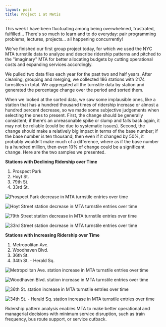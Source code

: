 ```yaml
---
layout: post
title: Project 1 at Metis
---
```


This week I have been fluctuating among being overwhelmed, frustrated, fulfilled... There's so much to learn and to do everyday: pair programming problems, lectures, projects... all happening concurrently!

We've finished our first group project today, for which we used the NYC MTA turnstile data to analyze and describe ridership patterns and pitched to the "imaginary" MTA for better allocating budgets by cutting operational costs and expanding services accordingly.

We pulled two data files each year for the past two and half years. After cleaning, grouping and merging, we collected 186 stations with 2174 turnstiles in total. We aggregated all the turnstile data by station and generated the percentage change over the period and sorted them.

When we looked at the sorted data, we saw some implausible ones, like a station that has a hundred thousand times of ridership increase or almost a hundred percent decrease, so we made some subjective judgements when selecting the ones to present. First, the change should be generally consistent; if there’s an unreasonable spike or slump and falls back again, it may not be reliable (could be due to systematic issues). Second, the change should make a relatively big impact in terms of the base number; if the base number is ten thousand, then even if it changed by 50%, it probably wouldn’t make much of a difference, where as if the base number is a hundred million, then even 10% of change could be a significant change. Here are the two samples we presented.

**Stations with Declining Ridership over Time**

1. Prospect Park
2. Hoyt St.
3. 79th St.
4. 33rd St.


![Prospect Park decrease in MTA turnstile entries over time](../images/prospect_park.png)

![Hoyt Street station decrease in MTA turnstile entries over time](../images/hoyt_street.png)

![79th Street station decrease in MTA turnstile entries over time](../images/seventy_ninth_street.png)

![33rd Street station decrease in MTA turnstile entries over time](../images/thirty_third_street.png)

**Stations with Increasing Ridership over Time**
 
1. Metropolitan Ave.
2. Woodhaven Blvd.
3. 36th St.
4. 34th St. - Herald Sq.

![Metropolitan Ave. station increase in MTA turnstile entries over time](../images/metropolitan_ave.png)
 
![Woodhaven Blvd. station increase in MTA turnstile entries over time](../images/woodhaven_blvd.png)

![36th St. station increase in MTA turnstile entries over time](../images/thirty_sixth_street.png)

![34th St. - Herald Sq. station increase in MTA turnstile entries over time](../images/thirty_fourth_street_herald_square.png)

Ridership pattern analysis enables MTA to make better operational and managerial decisions with minimum service disruption, such as train frequency, bus route support, or service cutback.
